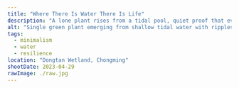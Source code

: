 ```yaml
---
title: "Where There Is Water There Is Life"
description: "A lone plant rises from a tidal pool, quiet proof that even the smallest water brings growth."
alt: "Single green plant emerging from shallow tidal water with ripples."
tags:
  - minimalism
  - water
  - resilience
location: "Dongtan Wetland, Chongming"
shootDate: 2023-04-29
rawImage: ./raw.jpg
---
```

